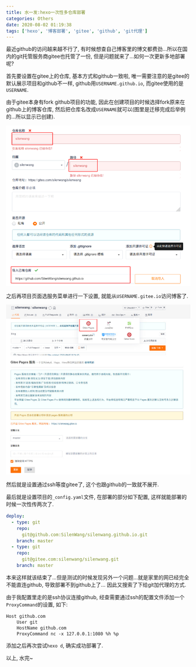 ```yaml
---
title: 水一发:hexo一次性多仓库部署
categories: Others
date: 2020-08-02 01:19:38
tags: ['hexo', '博客部署', 'gitee', 'github', 'git代理']
---
```


最近github的访问越来越不行了, 有时候想查自己博客里的博文都费劲...所以在国内的git托管服务商gitee也托管了一份, 但是问题就来了...如何一次更新多地部署呢?
<!-- 摘要部分 -->
<!-- more -->

首先要设置在gitee上的仓库, 基本方式和github一致啦, 唯一需要注意的是gitee的默认展示项目和github不一样, github用`USERNAME.github.io`, 而gitee使用的是`USERNAME`.

由于gitee本身有fork github项目的功能, 因此在创建项目的时候选择fork原来在github上的博客仓库, 然后把仓库名改成`USERNAME`就可以(图里是迁移完成后举例的...所以显示已创建).

![gitee_proj](https://raw.githubusercontent.com/SilenWang/Gallary/master/gitee_proj.png)

之后再项目页面选服务菜单进行一下设置, 就能从`USERNAME.gitee.io`访问博客了.

![gitee_pages](https://raw.githubusercontent.com/SilenWang/Gallary/master/gitee_pages.jpg)

然后就是设置通过ssh等度gitee了, 这个也跟github的一致就不展开.

最后就是设置项目的`_config.yaml`文件, 在部署的部分如下配置, 这样就能部署的时候一次性传两次了.

```yaml
deploy:
  - type: git
    repo:
      git@github.com:SilenWang/silenwang.github.io.git
    branch: master
  - type: git
    repo:
      git@gitee.com:silenwang/silenwang.git
    branch: master
```

本来这样就该结束了...但是测试的时候发现另外一个问题...就是家里的网已经完全不能直连github, 导致部署不到github上了... 因此又搜索了下给git加代理的方式.

由于我配置里走的是ssh协议连接github, 经查需要通过ssh的配置文件添加一个`ProxyCommand`的设置, 如下:

```config
Host github.com
    User git
    HostName github.com
    ProxyCommand nc -x 127.0.0.1:1080 %h %p
```

添加之后再次尝试`hexo d`, 确实成功部署了.

以上, 水完~
